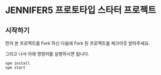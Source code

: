 # JENNIFER5 프로토타입 스타터 프로젝트

## 시작하기

먼저 본 프로젝트를 Fork 하신 다음에 Fork 된 프로젝트를 체크아웃 받아주세요.

그리고 나서 아래 명령어를 실행하시면 됩니다.

```shell
npm install
npm start
```
